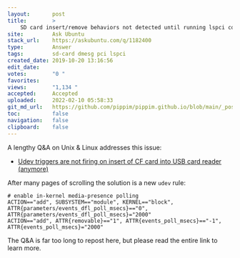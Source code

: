 ```yaml
---
layout:       post
title:        >
    SD card insert/remove behaviors not detected until running lspci command
site:         Ask Ubuntu
stack_url:    https://askubuntu.com/q/1182400
type:         Answer
tags:         sd-card dmesg pci lspci
created_date: 2019-10-20 13:16:56
edit_date:    
votes:        "0 "
favorites:    
views:        "1,134 "
accepted:     Accepted
uploaded:     2022-02-10 05:58:33
git_md_url:   https://github.com/pippim/pippim.github.io/blob/main/_posts/2019/2019-10-20-SD-card-insert_remove-behaviors-not-detected-until-running-lspci-command.md
toc:          false
navigation:   false
clipboard:    false
---
```


A lengthy Q&A on Unix & Linux addresses this issue:

- [Udev triggers are not firing on insert of CF card into USB card reader (anymore)][1]

After many pages of scrolling the solution is a new `udev` rule:

``` 
# enable in-kernel media-presence polling
ACTION=="add", SUBSYSTEM=="module", KERNEL=="block", ATTR{parameters/events_dfl_poll_msecs}=="0", ATTR{parameters/events_dfl_poll_msecs}="2000"
ACTION=="add", ATTR{removable}=="1", ATTR{events_poll_msecs}=="-1", ATTR{events_poll_msecs}="2000"
```

The Q&A is far too long to repost here, but please read the entire link to learn more.

  [1]: https://unix.stackexchange.com/questions/38582/udev-triggers-are-not-firing-on-insert-of-cf-card-into-usb-card-reader-anymore

